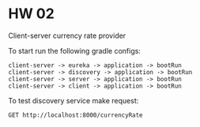 # HW 02
Client-server currency rate provider

To start run the following gradle configs:
```
client-server -> eureka -> application -> bootRun
client-server -> discovery -> application -> bootRun
client-server -> server -> application -> bootRun
client-server -> client -> application -> bootRun
```

To test discovery service make request:
```
GET http://localhost:8000/currencyRate
```
